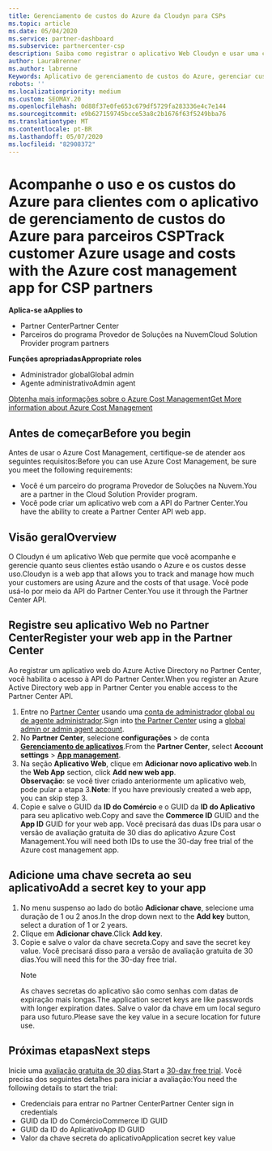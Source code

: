 ```yaml
---
title: Gerenciamento de custos do Azure da Cloudyn para CSPs
ms.topic: article
ms.date: 05/04/2020
ms.service: partner-dashboard
ms.subservice: partnercenter-csp
description: Saiba como registrar o aplicativo Web Cloudyn e usar uma chave secreta para ele no Partner Center para que você possa usar o aplicativo para acompanhar o uso do cliente e os custos do Azure.
author: LauraBrenner
ms.author: labrenne
Keywords: Aplicativo de gerenciamento de custos do Azure, gerenciar custos, aplicativos Web
robots: ''
ms.localizationpriority: medium
ms.custom: SEOMAY.20
ms.openlocfilehash: 0d88f37e0fe653c679df5729fa283336e4c7e144
ms.sourcegitcommit: e9b627159745bcce53a8c2b1676f63f5249bba76
ms.translationtype: MT
ms.contentlocale: pt-BR
ms.lasthandoff: 05/07/2020
ms.locfileid: "82908372"
---
```

# <a name="track-customer-azure-usage-and-costs-with-the-azure-cost-management-app-for-csp-partners"></a><span data-ttu-id="9561e-104">Acompanhe o uso e os custos do Azure para clientes com o aplicativo de gerenciamento de custos do Azure para parceiros CSP</span><span class="sxs-lookup"><span data-stu-id="9561e-104">Track customer Azure usage and costs with the Azure cost management app for CSP partners</span></span>  

<span data-ttu-id="9561e-105">**Aplica-se a**</span><span class="sxs-lookup"><span data-stu-id="9561e-105">**Applies to**</span></span>

- <span data-ttu-id="9561e-106">Partner Center</span><span class="sxs-lookup"><span data-stu-id="9561e-106">Partner Center</span></span>
- <span data-ttu-id="9561e-107">Parceiros do programa Provedor de Soluções na Nuvem</span><span class="sxs-lookup"><span data-stu-id="9561e-107">Cloud Solution Provider program partners</span></span>

<span data-ttu-id="9561e-108">**Funções apropriadas**</span><span class="sxs-lookup"><span data-stu-id="9561e-108">**Appropriate roles**</span></span>

- <span data-ttu-id="9561e-109">Administrador global</span><span class="sxs-lookup"><span data-stu-id="9561e-109">Global admin</span></span>
- <span data-ttu-id="9561e-110">Agente administrativo</span><span class="sxs-lookup"><span data-stu-id="9561e-110">Admin agent</span></span>

[<span data-ttu-id="9561e-111">Obtenha mais informações sobre o Azure Cost Management</span><span class="sxs-lookup"><span data-stu-id="9561e-111">Get More information about Azure Cost Management</span></span>](https://go.microsoft.com/fwlink/p/?linkid=857893)

## <a name="before-you-begin"></a><span data-ttu-id="9561e-112">Antes de começar</span><span class="sxs-lookup"><span data-stu-id="9561e-112">Before you begin</span></span>
<span data-ttu-id="9561e-113">Antes de usar o Azure Cost Management, certifique-se de atender aos seguintes requisitos:</span><span class="sxs-lookup"><span data-stu-id="9561e-113">Before you can use Azure Cost Management, be sure you meet the following requirements:</span></span>

- <span data-ttu-id="9561e-114">Você é um parceiro do programa Provedor de Soluções na Nuvem.</span><span class="sxs-lookup"><span data-stu-id="9561e-114">You are a partner in the Cloud Solution Provider program.</span></span>
- <span data-ttu-id="9561e-115">Você pode criar um aplicativo web com a API do Partner Center.</span><span class="sxs-lookup"><span data-stu-id="9561e-115">You have the ability to create a Partner Center API web app.</span></span>

## <a name="overview"></a><span data-ttu-id="9561e-116">Visão geral</span><span class="sxs-lookup"><span data-stu-id="9561e-116">Overview</span></span>

<span data-ttu-id="9561e-117">O Cloudyn é um aplicativo Web que permite que você acompanhe e gerencie quanto seus clientes estão usando o Azure e os custos desse uso.</span><span class="sxs-lookup"><span data-stu-id="9561e-117">Cloudyn is a web app that allows you to track and manage how much your customers are using Azure and the costs of that usage.</span></span> <span data-ttu-id="9561e-118">Você pode usá-lo por meio da API do Partner Center.</span><span class="sxs-lookup"><span data-stu-id="9561e-118">You use it through the Partner Center API.</span></span>

## <a name="register-your-web-app-in-the-partner-center"></a><span data-ttu-id="9561e-119">Registre seu aplicativo Web no Partner Center</span><span class="sxs-lookup"><span data-stu-id="9561e-119">Register your web app in the Partner Center</span></span>
<span data-ttu-id="9561e-120">Ao registrar um aplicativo web do Azure Active Directory no Partner Center, você habilita o acesso à API do Partner Center.</span><span class="sxs-lookup"><span data-stu-id="9561e-120">When you register an Azure Active Directory web app in Partner Center you enable access to the Partner Center API.</span></span> 
1.  <span data-ttu-id="9561e-121">Entre no [Partner Center](https://partnercenter.microsoft.com/pcv/dashboard/overview) usando uma [conta de administrador global ou de agente administrador](create-user-accounts-and-set-permissions.md).</span><span class="sxs-lookup"><span data-stu-id="9561e-121">Sign into [the Partner Center](https://partnercenter.microsoft.com/pcv/dashboard/overview) using a [global admin or admin agent account](create-user-accounts-and-set-permissions.md).</span></span>
2.  <span data-ttu-id="9561e-122">No **Partner Center**, selecione **configurações** &gt; de conta **[Gerenciamento de aplicativos](https://partnercenter.microsoft.com/pcv/apiintegration/appmanagement)**.</span><span class="sxs-lookup"><span data-stu-id="9561e-122">From the **Partner Center**, select **Account settings** &gt; **[App management](https://partnercenter.microsoft.com/pcv/apiintegration/appmanagement)**.</span></span>
3.  <span data-ttu-id="9561e-123">Na seção **Aplicativo Web**, clique em **Adicionar novo aplicativo web**.</span><span class="sxs-lookup"><span data-stu-id="9561e-123">In the **Web App** section, click **Add new web app**.</span></span>
<br> <span data-ttu-id="9561e-124">**Observação**: se você tiver criado anteriormente um aplicativo web, pode pular a etapa 3.</span><span class="sxs-lookup"><span data-stu-id="9561e-124">**Note**: If you have previously created a web app, you can skip step 3.</span></span>
4.  <span data-ttu-id="9561e-125">Copie e salve o GUID da **ID do Comércio** e o GUID da **ID do Aplicativo** para seu aplicativo web.</span><span class="sxs-lookup"><span data-stu-id="9561e-125">Copy and save the **Commerce ID** GUID and the **App ID** GUID for your web app.</span></span> <span data-ttu-id="9561e-126">Você precisará das duas IDs para usar o versão de avaliação gratuita de 30 dias do aplicativo Azure Cost Management.</span><span class="sxs-lookup"><span data-stu-id="9561e-126">You will need both IDs to use the 30-day free trial of the Azure cost management app.</span></span>

## <a name="add-a-secret-key-to-your-app"></a><span data-ttu-id="9561e-127">Adicione uma chave secreta ao seu aplicativo</span><span class="sxs-lookup"><span data-stu-id="9561e-127">Add a secret key to your app</span></span>
1. <span data-ttu-id="9561e-128">No menu suspenso ao lado do botão **Adicionar chave**, selecione uma duração de 1 ou 2 anos.</span><span class="sxs-lookup"><span data-stu-id="9561e-128">In the drop down next to the **Add key** button, select a duration of 1 or 2 years.</span></span>
2. <span data-ttu-id="9561e-129">Clique em **Adicionar chave**.</span><span class="sxs-lookup"><span data-stu-id="9561e-129">Click **Add key**.</span></span> 
3. <span data-ttu-id="9561e-130">Copie e salve o valor da chave secreta.</span><span class="sxs-lookup"><span data-stu-id="9561e-130">Copy and save the secret key value.</span></span> <span data-ttu-id="9561e-131">Você precisará disso para a versão de avaliação gratuita de 30 dias.</span><span class="sxs-lookup"><span data-stu-id="9561e-131">You will need this for the 30-day free trial.</span></span><br>
   > [!NOTE]  
   > <span data-ttu-id="9561e-132">As chaves secretas do aplicativo são como senhas com datas de expiração mais longas.</span><span class="sxs-lookup"><span data-stu-id="9561e-132">The application secret keys are like passwords with longer expiration dates.</span></span> <span data-ttu-id="9561e-133">Salve o valor da chave em um local seguro para uso futuro.</span><span class="sxs-lookup"><span data-stu-id="9561e-133">Please save the key value in a secure location for future use.</span></span>

## <a name="next-steps"></a><span data-ttu-id="9561e-134">Próximas etapas</span><span class="sxs-lookup"><span data-stu-id="9561e-134">Next steps</span></span>
<span data-ttu-id="9561e-135">Inicie uma [avaliação gratuita de 30 dias](https://go.microsoft.com/fwlink/?linkid=857895).</span><span class="sxs-lookup"><span data-stu-id="9561e-135">Start a [30-day free trial](https://go.microsoft.com/fwlink/?linkid=857895).</span></span>
<span data-ttu-id="9561e-136">Você precisa dos seguintes detalhes para iniciar a avaliação:</span><span class="sxs-lookup"><span data-stu-id="9561e-136">You need the following details to start the trial:</span></span>
- <span data-ttu-id="9561e-137">Credenciais para entrar no Partner Center</span><span class="sxs-lookup"><span data-stu-id="9561e-137">Partner Center sign in credentials</span></span>
- <span data-ttu-id="9561e-138">GUID da ID do Comércio</span><span class="sxs-lookup"><span data-stu-id="9561e-138">Commerce ID GUID</span></span>
- <span data-ttu-id="9561e-139">GUID da ID do Aplicativo</span><span class="sxs-lookup"><span data-stu-id="9561e-139">App ID GUID</span></span>
- <span data-ttu-id="9561e-140">Valor da chave secreta do aplicativo</span><span class="sxs-lookup"><span data-stu-id="9561e-140">Application secret key value</span></span>
